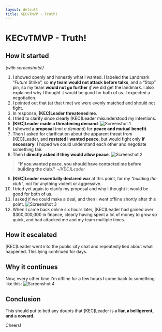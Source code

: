 ```yaml
---
layout: default
title: KECvTMVP - Truth!
---
```


# KECvTMVP - Truth!

## How it started
_(with screenshots!)_

1. I showed openly and honestly what I wanted. I labeled the Landmark “*Future* Strike”, so **my team would not attack before talks**, and a “Stop” pin, so my team **would not go further** *if* we did get the landmark. I also explained why I thought it would be good for both of us. I expected a negotiation.
2. I pointed out that (at that time) we were evenly matched and should not fight.
3. In response, **[KEC]Leader threatened me**.
4. I tried to clarify since clearly [KEC]Leader misunderstood my intentions.
5. **[KEC]Leader made a threatening demand**.
![Screenshot 1](screenshot_1.png)
6. I showed a **proposal** (*not a demand*) for **peace and mutual benefit**.
7. Then I asked for clarification about the apparent threat from [KEC]Leader, and **restated I wanted peace**, but would fight only **if necessary**. I hoped we could understand each other and negotiate something fair.
8. Then **I directly asked if they would allow peace**.
![Screenshot 2](screenshot_2.png)
> **"If you wanted peace, you should have contacted me before building the club."** *~[KEC]Leader*
9. **[KEC]Leader essentially declared war** at this point, for my *"building the club"*, not for anything violent or aggressive.
10. I tried yet again to clarify my proposal and why I thought it would be good for both of us.
11. I asked if we could make a deal, and then I went offline shortly after this point.
![Screenshot 3](screenshot_3.png)
12. When I came back online six hours later, [KEC]Leader had gained over $300,000,000 in finance, clearly having spent a lot of money to grow so quick, and had attacked me and my team multiple times.

## How it escalated

[KEC]Leader went into the public city chat and repeatedly lied about what happened. This lying continued for days.

## Why it continues

Now, every other time I'm offline for a few hours I come back to something like this:
![Screenshot 4](screenshot_4.png) 

## Conclusion

This should put to bed any doubts that [KEC]Leader is a **liar, a belligerent, and a coward**.

Cheers!
